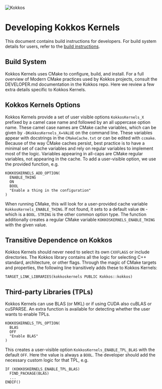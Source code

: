 ![Kokkos](https://avatars2.githubusercontent.com/u/10199860?s=200&v=4)

# Developing Kokkos Kernels

This document contains build instructions for developers.
For build system details for users, refer to the [build instructions](BUILD.md).

## Build System

Kokkos Kernels uses CMake to configure, build, and install.
For a full overview of Modern CMake practices used by Kokkos projects,
consult the DEVELOPER.md documentation in the Kokkos repo.
Here we review a few extra details specific to Kokkos Kernels.

## Kokkos Kernels Options
Kokkos Kernels provide a set of user visible options `KokkosKernels_X` prefixed by a camel case name and followed by an all uppercase option name.
These camel case names are CMake cache variables, which can be given by `-DKokkosKernels_X=VALUE` on the command line.
These variables appear with docstrings in the `CMakeCache.txt` or can be edited with `ccmake`.
Because of the way CMake caches persist, best practice is to have a minimal set of cache variables and rely on regular variables to implement most of the logic.
Variables appearing in all-caps are CMake regular variables, not appearing in the cache.
To add a user-visible option, we use the provided function, e.g.
````
KOKKOSKERNELS_ADD_OPTION(
  ENABLE_THING
  ON
  BOOL
  "Enable a thing in the configuration"
)
````
When running CMake, this will look for a user-provided cache variable `KokkosKernels_ENABLE_THING`.
If not found, it sets to a default value `ON` - which is a `BOOL`. 
`STRING` is the other common option type. The function additionally creates a regular CMake variable `KOKKOSKERNELS_ENABLE_THING` with the given value.

## Transitive Dependence on Kokkos

Kokkos Kernels should never need to select its own `CXXFLAGS` or include directories.
The Kokkos library contains all the logic for selecting C++ standard, architecture, or other flags.
Through the magic of CMake targets and properties, the following line transitively adds these to Kokkos Kernels:
````
TARGET_LINK_LIBRARIES(kokkoskernels PUBLIC Kokkos::kokkos)
````

## Third-party Libraries (TPLs)

Kokkos Kernels can use BLAS (or MKL) or if using CUDA also cuBLAS or cuSPARSE.
An extra function is available for detecting whether the user wants to enable TPLs.
````
KOKKOSKERNELS_TPL_OPTION(
  BLAS
  OFF
  "Enable BLAS"
)
````
This creates a user-visible option `KokkosKernels_ENABLE_TPL_BLAS` with the default `OFF`.
Here the value is always a `BOOL`. The developer should add the necessary custom logic for that TPL, e.g.
````
IF (KOKKOSKERNELS_ENABLE_TPL_BLAS)
  FIND_PACKAGE(BLAS)
  ...
ENDIF()
````


